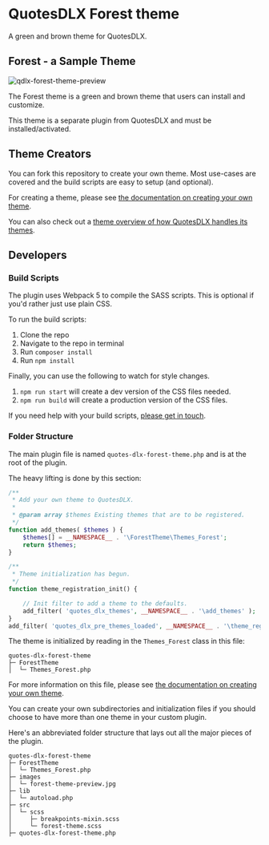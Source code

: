# QuotesDLX Forest theme
A green and brown theme for QuotesDLX.

## Forest - a Sample Theme

![qdlx-forest-theme-preview](https://user-images.githubusercontent.com/636521/187117527-8303c4b7-3acf-4b5c-abd4-7362c8c23272.jpg)

The Forest theme is a green and brown theme that users can install and customize.

This theme is a separate plugin from QuotesDLX and must be installed/activated.

## Theme Creators

You can fork this repository to create your own theme. Most use-cases are covered and the build scripts are easy to setup (and optional).

For creating a theme, please see <a href="https://docs.dlxplugins.com/v/quotes-dlx/themes/creating-your-own-theme">the documentation on creating your own theme</a>.

You can also check out a <a href="https://docs.dlxplugins.com/v/quotes-dlx/themes/themes-overview">theme overview of how QuotesDLX handles its themes</a>.

## Developers

### Build Scripts

The plugin uses Webpack 5 to compile the SASS scripts. This is optional if you'd rather just use plain CSS.

To run the build scripts:

1. Clone the repo
2. Navigate to the repo in terminal
3. Run `composer install`
4. Run `npm install`

Finally, you can use the following to watch for style changes.

1. `npm run start` will create a dev version of the CSS files needed.
2. `npm run build` will create a production version of the CSS files.

If you need help with your build scripts, <a href="https://dlxplugins.com/support/">please get in touch</a>.

### Folder Structure

The main plugin file is named `quotes-dlx-forest-theme.php` and is at the root of the plugin.

The heavy lifting is done by this section:

```php
/**
 * Add your own theme to QuotesDLX.
 *
 * @param array $themes Existing themes that are to be registered.
 */
function add_themes( $themes ) {
	$themes[] = __NAMESPACE__ . '\ForestTheme\Themes_Forest';
	return $themes;
}

/**
 * Theme initialization has begun.
 */
function theme_registration_init() {

	// Init filter to add a theme to the defaults.
	add_filter( 'quotes_dlx_themes', __NAMESPACE__ . '\add_themes' );
}
add_filter( 'quotes_dlx_pre_themes_loaded', __NAMESPACE__ . '\theme_registration_init' );
```

The theme is initialized by reading in the `Themes_Forest` class in this file:

```ascii
quotes-dlx-forest-theme           
├─ ForestTheme                    
│  └─ Themes_Forest.php   
```

For more information on this file, please see <a href="https://docs.dlxplugins.com/v/quotes-dlx/themes/creating-your-own-theme">the documentation on creating your own theme</a>.

You can create your own subdirectories and initialization files if you should choose to have more than one theme in your custom plugin.

Here's an abbreviated folder structure that lays out all the major pieces of the plugin.

```ascii
quotes-dlx-forest-theme           
├─ ForestTheme                    
│  └─ Themes_Forest.php           
├─ images                         
│  └─ forest-theme-preview.jpg    
├─ lib                                      
│  └─ autoload.php                
├─ src                            
│  └─ scss                        
│     ├─ breakpoints-mixin.scss   
│     └─ forest-theme.scss                                          
├─ quotes-dlx-forest-theme.php    

```
